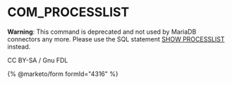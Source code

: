 # COM\_PROCESSLIST

**Warning**: This command is deprecated and not used by MariaDB connectors any more. Please use the SQL statement [SHOW PROCESSLIST](../../../../../reference/sql-statements/administrative-sql-statements/show/show-processlist.md) instead.

CC BY-SA / Gnu FDL

{% @marketo/form formId="4316" %}
